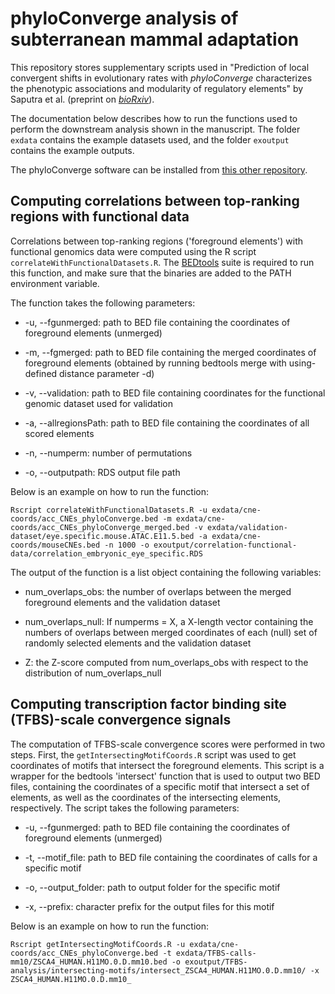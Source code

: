 # phyloConverge analysis of subterranean mammal adaptation

This repository stores supplementary scripts used in "Prediction of local convergent shifts in evolutionary rates with _phyloConverge_ characterizes the phenotypic associations and modularity of regulatory elements" by Saputra et al. (preprint on [_bioRxiv_](https://www.biorxiv.org/content/10.1101/2022.05.02.490345v1)).

The documentation below describes how to run the functions used to perform the downstream analysis shown in the manuscript. The folder `exdata` contains the example datasets used, and the folder `exoutput` contains the example outputs. 

The phyloConverge software can be installed from [this other repository](https://github.com/ECSaputra/phyloConverge).

## Computing correlations between top-ranking regions with functional data

Correlations between top-ranking regions ('foreground elements') with functional genomics data were computed using the R script `correlateWithFunctionalDatasets.R`. The [BEDtools](https://bedtools.readthedocs.io/en/latest/index.html) suite is required to run this function, and make sure that the binaries are added to the PATH environment variable.

The function takes the following parameters:

* -u, --fgunmerged: path to BED file containing the coordinates of foreground elements (unmerged)

* -m, --fgmerged: path to BED file containing the merged coordinates of foreground elements (obtained by running bedtools merge with using-defined distance parameter -d)

* -v, --validation: path to BED file containing coordinates for the functional genomic dataset used for validation

* -a, --allregionsPath: path to BED file containing the coordinates of all scored elements

* -n, --numperm: number of permutations

* -o, --outputpath: RDS output file path

Below is an example on how to run the function:
```
Rscript correlateWithFunctionalDatasets.R -u exdata/cne-coords/acc_CNEs_phyloConverge.bed -m exdata/cne-coords/acc_CNEs_phyloConverge_merged.bed -v exdata/validation-dataset/eye.specific.mouse.ATAC.E11.5.bed -a exdata/cne-coords/mouseCNEs.bed -n 1000 -o exoutput/correlation-functional-data/correlation_embryonic_eye_specific.RDS
```

The output of the function is a list object containing the following variables:

* num_overlaps_obs: the number of overlaps between the merged foreground elements and the validation dataset

* num_overlaps_null: If numperms = X, a X-length vector containing the numbers of overlaps between merged coordinates of each (null) set of randomly selected elements and the validation dataset

* Z: the Z-score computed from num_overlaps_obs with respect to the distribution of num_overlaps_null


## Computing transcription factor binding site (TFBS)-scale convergence signals

The computation of TFBS-scale convergence scores were performed in two steps. First, the `getIntersectingMotifCoords.R` script was used to get coordinates of motifs that intersect the foreground elements. This script is a wrapper for the bedtools 'intersect' function that is used to output two BED files, containing the coordinates of a specific motif that intersect a set of elements, as well as the coordinates of the intersecting elements, respectively. The script takes the following parameters:

* -u, --fgunmerged: path to BED file containing the coordinates of foreground elements (unmerged)

* -t, --motif_file: path to BED file containing the coordinates of calls for a specific motif

* -o, --output_folder: path to output folder for the specific motif

* -x, --prefix: character prefix for the output files for this motif

Below is an example on how to run the function:
```
Rscript getIntersectingMotifCoords.R -u exdata/cne-coords/acc_CNEs_phyloConverge.bed -t exdata/TFBS-calls-mm10/ZSCA4_HUMAN.H11MO.0.D.mm10.bed -o exoutput/TFBS-analysis/intersecting-motifs/intersect_ZSCA4_HUMAN.H11MO.0.D.mm10/ -x ZSCA4_HUMAN.H11MO.0.D.mm10_
```

